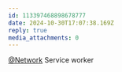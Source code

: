 ```yaml
---
id: 113397468898678777
date: 2024-10-30T17:07:38.169Z
reply: true
media_attachments: 0
---
```


[@Network](https://cmx.dzm.pp.ua/@Network) Service worker

